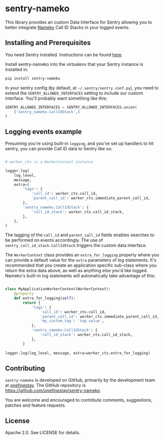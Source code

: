 # sentry-nameko

This library provides an custom Data Interface for Sentry allowing you to better
integrate [Nameko](https://github.com/onefinestay/nameko) Call ID Stacks in your
logged events.

## Installing and Prerequisites

You need Sentry installed. Instructions can be found
[here](http://sentry.readthedocs.org/en/latest/quickstart/index.html).

Install sentry-nameko into the virtualenv that your Sentry instance is installed
in:

```bash
pip install sentry-nameko
```

In your sentry config (by default, at `~/.sentry/sentry.conf.py`), you need to
extend the `SENTRY_ALLOWED_INTERFACES` setting to include our custom interface.
You'll probably want something like this:

```python
SENTRY_ALLOWED_INTERFACES = SENTRY_ALLOWED_INTERFACES.union(
    ['sentry_nameko.CallIdStack',]
)
```

## Logging events example

Presuming you're using built-in `logging`, and you've set up handlers to hit
sentry, you can provide Call ID data to Sentry like so:

```python

# worker_ctx is a WorkerContext instance

logger.log(
    log_level,
    message,
    extra={
        'tags': {
            'call_id': worker_ctx.call_id,
            'parent_call_id': worker_ctx.immediate_parent_call_id,
        },
        'sentry_nameko.CallIdStack': {
            'call_id_stack': worker_ctx.call_id_stack,
        },
    },
)

```

The tagging of the `call_id` and `parent_call_id` fields enables searches to be
performed on events accordingly. The use of `sentry_call_id_stack.CallIdStack`
triggers the custom data interface.

The `WorkerContext` class provides an `extra_for_logging` property where you 
can provide a default value for the `extra` parameters of log statements. It's 
recommended that you create an application specific sub-class where you return
the extra data above, as well as anything else you'd like logged. Nameko's 
built-in log statements will automatically take advantage of this:

```python

class MyApplicationWorkerContext(WorkerContext):
    @property
    def extra_for_logging(self):
        return {
            'tags': {
                'call_id': worker_ctx.call_id,
                'parent_call_id': worker_ctx.immediate_parent_call_id,
                'my_custom_tag': 'tag value',
            },
            'sentry_nameko.CallIdStack': {
                'call_id_stack': worker_ctx.call_id_stack,
            },
        }
        
logger.log(log_level, message, extra=worker_ctx.extra_for_logging)

```

## Contributing

`sentry-nameko` is developed on GitHub, primarily by the development team at
[onefinestay](http://www.onefinestay.com). The GitHub repository is
https://github.com/onefinestay/sentry-nameko.

You are welcome and encouraged to contribute comments, suggestions, patches
and feature requests.

## License

Apache 2.0. See LICENSE for details.
